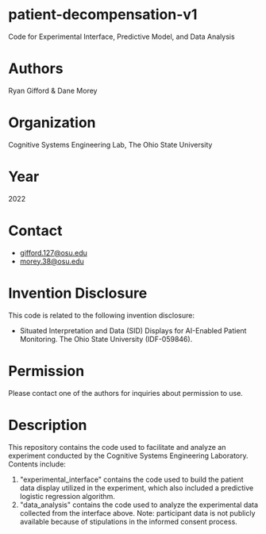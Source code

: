 # patient-decompensation-v1
Code for Experimental Interface, Predictive Model, and Data Analysis

# Authors
Ryan Gifford & Dane Morey

# Organization
Cognitive Systems Engineering Lab, The Ohio State University

# Year
2022

# Contact
* gifford.127@osu.edu
* morey.38@osu.edu

# Invention Disclosure
This code is related to the following invention disclosure: 
* Situated Interpretation and Data (SID) Displays for AI-Enabled Patient Monitoring. The Ohio
State University (IDF-059846).

# Permission
Please contact one of the authors for inquiries about permission to use.

# Description
This repository contains the code used to facilitate and analyze an experiment conducted by the Cognitive Systems Engineering Laboratory. Contents include:
1. "experimental_interface" contains the code used to build the patient data display utilized in the experiment, which also included a predictive logistic regression algorithm.
2. "data_analysis" contains the code used to analyze the experimental data collected from the interface above. Note: participant data is not publicly available because of stipulations in the informed consent process.
